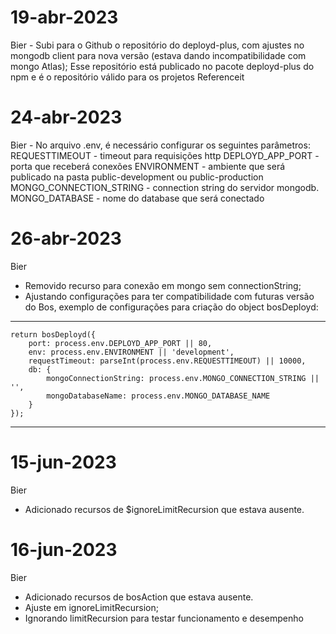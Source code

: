 # 19-abr-2023

Bier - Subi para o Github o repositório do deployd-plus, com ajustes no mongodb client para nova versão (estava dando incompatibilidade com mongo Atlas);
Esse repositório está publicado no pacote deployd-plus do npm e é o repositório válido para os projetos Referenceit

# 24-abr-2023

Bier - No arquivo .env, é necessário configurar os seguintes parâmetros:
REQUESTTIMEOUT - timeout para requisições http
DEPLOYD_APP_PORT - porta que receberá conexões
ENVIRONMENT - ambiente que será publicado na pasta public-development ou public-production
MONGO_CONNECTION_STRING - connection string do servidor mongodb.
MONGO_DATABASE - nome do database que será conectado

# 26-abr-2023

Bier

-   Removido recurso para conexão em mongo sem connectionString;
-   Ajustando configurações para ter compatibilidade com futuras versão do Bos, exemplo de configurações para criação do object bosDeployd:
---
    return bosDeployd({
        port: process.env.DEPLOYD_APP_PORT || 80,
        env: process.env.ENVIRONMENT || 'development',
        requestTimeout: parseInt(process.env.REQUESTTIMEOUT) || 10000,
        db: {
            mongoConnectionString: process.env.MONGO_CONNECTION_STRING || '',
            mongoDatabaseName: process.env.MONGO_DATABASE_NAME
        }
    });
---

# 15-jun-2023

Bier

- Adicionado recursos de $ignoreLimitRecursion que estava ausente.

# 16-jun-2023

Bier

- Adicionado recursos de bosAction que estava ausente.
- Ajuste em ignoreLimitRecursion;
- Ignorando limitRecursion para testar funcionamento e desempenho